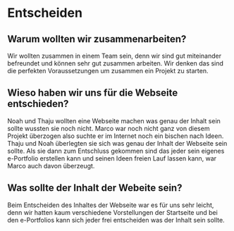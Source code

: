 # Entscheiden

## Warum wollten wir zusammenarbeiten?
Wir wollten zusammen in einem Team sein, denn wir sind gut miteinander befreundet und können sehr gut zusammen arbeiten. Wir denken das sind die perfekten Voraussetzungen um zusammen ein Projekt zu starten. 

## Wieso haben wir uns für die Webseite entschieden?
Noah und Thaju wollten eine Webseite machen was genau der Inhalt sein sollte wussten sie noch nicht. Marco war noch nicht ganz von diesem Projekt überzogen also suchte er im Internet noch ein bischen nach Ideen. Thaju und Noah überlegten sie sich was genau der Inhalt der Webseite sein sollte. Als sie dann zum Entschluss gekommen sind das jeder sein eigenes e-Portfolio erstellen kann und seinen Ideen freien Lauf lassen kann, war Marco auch davon überzeugt.

## Was sollte der Inhalt der Webeite sein?
Beim Entscheiden des Inhaltes der Webseite war es für uns sehr leicht, denn wir hatten kaum verschiedene Vorstellungen der Startseite und bei den  e-Portfolios kann sich jeder frei entscheiden was der Inhalt sein sollte. 
